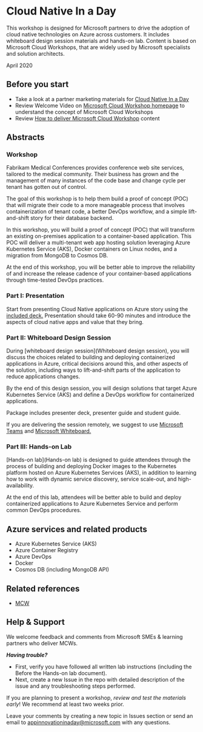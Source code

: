 # Cloud Native In a Day

This workshop is designed for Microsoft partners to drive the adoption of cloud native technologies on Azure across customers. It includes whiteboard design session materials and hands-on lab. Content is based on Microsoft Cloud Workshops, that are widely used by Microsoft specialists and solution architects.

April 2020

## Before you start

- Take a look at a partner marketing materials for [Cloud Native In a Day](https://partner.microsoft.com/en-us/asset/collection/cloud-native-in-a-day)
- Review Welcome Video on [Microsoft Cloud Workshop homepage](https://microsoftcloudworkshop.com/) to understand the concept of Microsoft Cloud Workshops
- Review [How to deliver Microsoft Cloud Workshop](https://microsoftcloudworkshop.com/HowToDeliver/) content

## Abstracts

### Workshop

Fabrikam Medical Conferences provides conference web site services, tailored to the medical community. Their business has grown and the management of many instances of the code base and change cycle per tenant has gotten out of control.

The goal of this workshop is to help them build a proof of concept (POC) that will migrate their code to a more manageable process that involves containerization of tenant code, a better DevOps workflow, and a simple lift-and-shift story for their database backend.

In this workshop, you will build a proof of concept (POC) that will transform an existing on-premises application to a container-based application. This POC will deliver a multi-tenant web app hosting solution leveraging Azure Kubernetes Service (AKS), Docker containers on Linux nodes, and a migration from MongoDB to Cosmos DB.

At the end of this workshop, you will be better able to improve the reliability of and increase the release cadence of your container-based applications through time-tested DevOps practices.

### Part I: Presentation
Start from presenting Cloud Native applications on Azure story using the [included deck.](Presentation) Presentation should take 60-90 minutes and introduce the aspects of cloud native apps and value that they bring.

### Part II: Whiteboard Design Session

During [whiteboard design session](Whiteboard design session), you will discuss the choices related to building and deploying containerized applications in Azure, critical decisions around this, and other aspects of the solution, including ways to lift-and-shift parts of the application to reduce applications changes.

By the end of this design session, you will design solutions that target Azure Kubernetes Service (AKS) and define a DevOps workflow for containerized applications.

Package includes presenter deck, presenter guide and student guide.

If you are delivering the session remotely, we suggest to use [Microsoft Teams](https://products.office.com/microsoft-teams) and [Microsoft Whiteboard.](https://whiteboard.microsoft.com)

### Part III: Hands-on Lab

[Hands-on lab](Hands-on lab) is designed to guide attendees through the process of building and deploying Docker images to the Kubernetes platform hosted on Azure Kubernetes Services (AKS), in addition to learning how to work with dynamic service discovery, service scale-out, and high-availability.

At the end of this lab, attendees will be better able to build and deploy containerized applications to Azure Kubernetes Service and perform common DevOps procedures.

## Azure services and related products

- Azure Kubernetes Service (AKS)
- Azure Container Registry
- Azure DevOps
- Docker
- Cosmos DB (including MongoDB API)

## Related references

- [MCW](https://github.com/Microsoft/MCW)

## Help & Support

We welcome feedback and comments from Microsoft SMEs & learning partners who deliver MCWs.  

***Having trouble?***
- First, verify you have followed all written lab instructions (including the Before the Hands-on lab document).
- Next, create a new Issue in the repo with detailed description of the issue and any troubleshooting steps performed.

If you are planning to present a workshop, *review and test the materials early*! We recommend at least two weeks prior.

Leave your comments by creating a new topic in Issues section or send an email to appinnovationinaday@microsoft.com with any questions.
